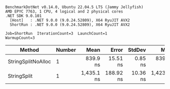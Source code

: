 ```

BenchmarkDotNet v0.14.0, Ubuntu 22.04.5 LTS (Jammy Jellyfish)
AMD EPYC 7763, 1 CPU, 4 logical and 2 physical cores
.NET SDK 9.0.101
  [Host]   : .NET 9.0.0 (9.0.24.52809), X64 RyuJIT AVX2
  ShortRun : .NET 9.0.0 (9.0.24.52809), X64 RyuJIT AVX2

Job=ShortRun  IterationCount=3  LaunchCount=1  
WarmupCount=3  

```
| Method             | Number | Mean       | Error     | StdDev   | Min        | Max        | Gen0   | Allocated |
|------------------- |------- |-----------:|----------:|---------:|-----------:|-----------:|-------:|----------:|
| StringSplitNoAlloc | 1      |   839.9 ns |  15.51 ns |  0.85 ns |   839.3 ns |   840.9 ns |      - |         - |
| StringSplit        | 1      | 1,435.1 ns | 188.92 ns | 10.36 ns | 1,423.3 ns | 1,442.6 ns | 0.0381 |    3208 B |
